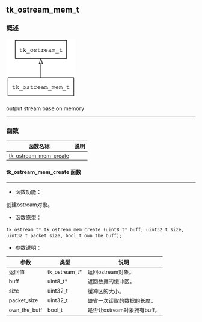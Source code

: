 ## tk\_ostream\_mem\_t
### 概述
![image](images/tk_ostream_mem_t_0.png)


 output stream base on memory



----------------------------------
### 函数
<p id="tk_ostream_mem_t_methods">

| 函数名称 | 说明 | 
| -------- | ------------ | 
| <a href="#tk_ostream_mem_t_tk_ostream_mem_create">tk\_ostream\_mem\_create</a> |  |
#### tk\_ostream\_mem\_create 函数
-----------------------

* 函数功能：

> <p id="tk_ostream_mem_t_tk_ostream_mem_create">
 创建ostream对象。






* 函数原型：

```
tk_ostream_t* tk_ostream_mem_create (uint8_t* buff, uint32_t size, uint32_t packet_size, bool_t own_the_buff);
```

* 参数说明：

| 参数 | 类型 | 说明 |
| -------- | ----- | --------- |
| 返回值 | tk\_ostream\_t* | 返回ostream对象。 |
| buff | uint8\_t* | 返回数据的缓冲区。 |
| size | uint32\_t | 缓冲区的大小。 |
| packet\_size | uint32\_t | 缺省一次读取的数据的长度。 |
| own\_the\_buff | bool\_t | 是否让ostream对象拥有buff。 |
